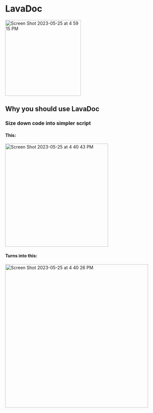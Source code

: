<h1>LavaDoc</h1>
<img width="242" alt="Screen Shot 2023-05-25 at 4 59 15 PM" src="https://github.com/GucciDeveloper/LavaDoc/assets/130172221/0bc93c39-04c7-42bc-a8e3-ae088f3e2ef8">

## Why you should use LavaDoc
### Size down code into simpler script
#### This:
<img width="329" alt="Screen Shot 2023-05-25 at 4 40 43 PM" src="https://github.com/GucciDeveloper/LavaDoc/assets/130172221/324bf745-6bf3-4929-b117-fb9803bcc641">

#### Turns into this:
<img width="457" alt="Screen Shot 2023-05-25 at 4 40 26 PM" src="https://github.com/GucciDeveloper/LavaDoc/assets/130172221/223aa306-6099-4150-89a1-cab10d2e8b0d">
